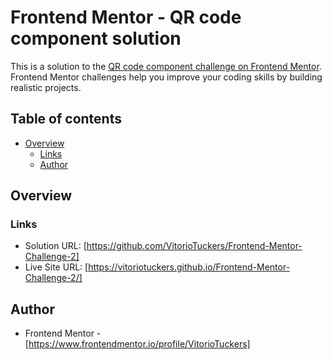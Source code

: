 # Frontend Mentor - QR code component solution

This is a solution to the [QR code component challenge on Frontend Mentor](https://www.frontendmentor.io/challenges/qr-code-component-iux_sIO_H). Frontend Mentor challenges help you improve your coding skills by building realistic projects. 

## Table of contents

- [Overview](#overview)
  - [Links](#links)
  - [Author](#author)

## Overview


### Links

- Solution URL: [https://github.com/VitorioTuckers/Frontend-Mentor-Challenge-2]
- Live Site URL: [https://vitoriotuckers.github.io/Frontend-Mentor-Challenge-2/]


## Author

- Frontend Mentor - [https://www.frontendmentor.io/profile/VitorioTuckers]

